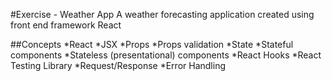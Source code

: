 #Exercise - Weather App
A weather forecasting application created using front end framework React

##Concepts
*React
*JSX
*Props
*Props validation
*State
*Stateful components
*Stateless (presentational) components
*React Hooks
*React Testing Library
*Request/Response
*Error Handling
